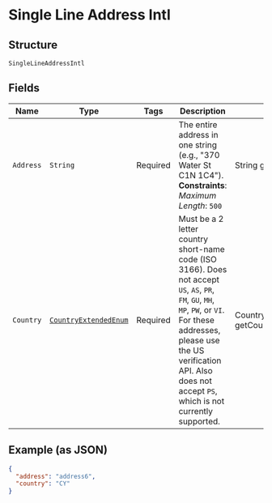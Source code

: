 
# Single Line Address Intl

## Structure

`SingleLineAddressIntl`

## Fields

| Name | Type | Tags | Description | Getter | Setter |
|  --- | --- | --- | --- | --- | --- |
| `Address` | `String` | Required | The entire address in one string (e.g., "370 Water St C1N 1C4").<br>**Constraints**: *Maximum Length*: `500` | String getAddress() | setAddress(String address) |
| `Country` | [`CountryExtendedEnum`](../../doc/models/country-extended-enum.md) | Required | Must be a 2 letter country short-name code (ISO 3166). Does not accept `US`, `AS`, `PR`, `FM`, `GU`, `MH`, `MP`, `PW`, or `VI`. For these addresses, please use the US verification API. Also does not accept `PS`, which is not currently supported. | CountryExtendedEnum getCountry() | setCountry(CountryExtendedEnum country) |

## Example (as JSON)

```json
{
  "address": "address6",
  "country": "CY"
}
```

